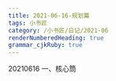 ```yaml
---
title: 2021-06-16-规划篇
tags: 小书匠
category: /小书匠/日记/2021-06
renderNumberedHeading: true
grammar_cjkRuby: true
---
```



20210616
一、核心筒